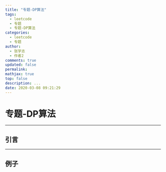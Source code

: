 ```yaml
---
title: "专题-DP算法"
tags:
  - leetcode
  - 专题
  - 专题-DP算法
categories:
  - leetcode
  - 专题
author:
  - 张学志
  - 作者2
comments: true
updated: false
permalink:
mathjax: true
top: false
description: ...
date: 2020-03-08 09:21:29
---
```


# 专题-DP算法

---


## 引言



---


## 例子

